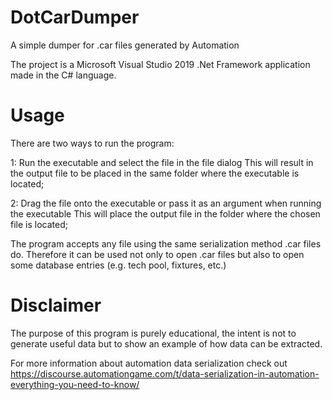 # DotCarDumper
A simple dumper for .car files generated by Automation

The project is a Microsoft Visual Studio 2019 .Net Framework application made in the C# language.

# Usage
There are two ways to run the program:

1: Run the executable and select the file in the file dialog
   This will result in the output file to be placed in the same folder where the executable is located;

2: Drag the file onto the executable or pass it as an argument when running the executable
   This will place the output file in the folder where the chosen file is located;
   
The program accepts any file using the same serialization method .car files do. 
Therefore it can be used not only to open .car files but also to open some database entries (e.g. tech pool, fixtures, etc.)

# Disclaimer
The purpose of this program is purely educational, the intent is not to generate useful data but to show an example of how data can be extracted.

For more information about automation data serialization check out https://discourse.automationgame.com/t/data-serialization-in-automation-everything-you-need-to-know/
